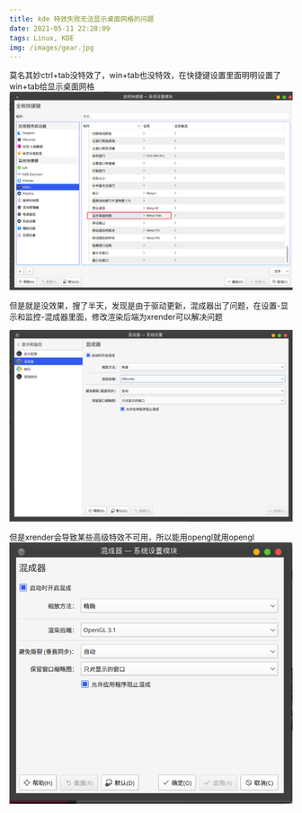 ```yaml
---
title: kde 特效失败无法显示桌面网格的问题
date: 2021-05-11 22:28:09
tags: Linux, KDE
img: /images/gear.jpg
---
```

莫名其妙ctrl+tab没特效了，win+tab也没特效，在快捷键设置里面明明设置了win+tab给显示桌面网格
![图 2](/images/787ccc39e65a1f9df2f5ab4c22b56224eac76585a2f70c9921881233c42fbc27.png)  

但是就是没效果，搜了半天，发现是由于驱动更新，混成器出了问题，在设置-显示和监控-混成器里面，修改渲染后端为xrender可以解决问题

![图 1](/images/790f665705279158a0f78aae4efd9e12e3e0ad1e090a6eaa13ae6b5f57a045e8.png)  

但是xrender会导致某些高级特效不可用，所以能用opengl就用opengl
![图 1](/images/60340c9ea0c0fcb9e36cbff6addcf3819cbb39887f50c4020acb4c324dfbe512.png)  
